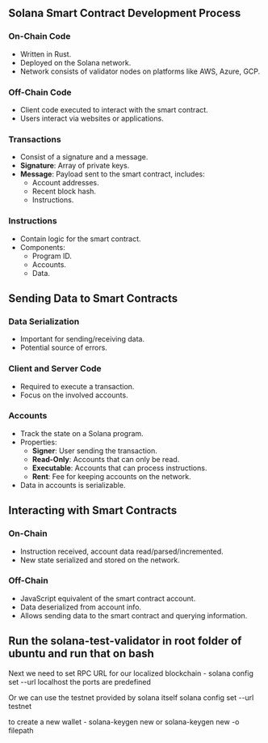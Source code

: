 ## Solana Smart Contract Development Process

### On-Chain Code
- Written in Rust.
- Deployed on the Solana network.
- Network consists of validator nodes on platforms like AWS, Azure, GCP.

### Off-Chain Code
- Client code executed to interact with the smart contract.
- Users interact via websites or applications.

### Transactions
- Consist of a signature and a message.
- **Signature**: Array of private keys.
- **Message**: Payload sent to the smart contract, includes:
  - Account addresses.
  - Recent block hash.
  - Instructions.

### Instructions
- Contain logic for the smart contract.
- Components:
  - Program ID.
  - Accounts.
  - Data.

## Sending Data to Smart Contracts

### Data Serialization
- Important for sending/receiving data.
- Potential source of errors.

### Client and Server Code
- Required to execute a transaction.
- Focus on the involved accounts.

### Accounts
- Track the state on a Solana program.
- Properties:
  - **Signer**: User sending the transaction.
  - **Read-Only**: Accounts that can only be read.
  - **Executable**: Accounts that can process instructions.
  - **Rent**: Fee for keeping accounts on the network.
- Data in accounts is serializable.

## Interacting with Smart Contracts

### On-Chain
- Instruction received, account data read/parsed/incremented.
- New state serialized and stored on the network.

### Off-Chain
- JavaScript equivalent of the smart contract account.
- Data deserialized from account info.
- Allows sending data to the smart contract and querying information.


## Run the solana-test-validator in root folder of ubuntu and run that on bash

Next we need to set RPC URL for our localized blockchain - solana config set --url localhost 
the ports are predefined

Or we can use the testnet provided by solana itself 
solana config set --url testnet

to create a new wallet - solana-keygen new  or solana-keygen new -o filepath
